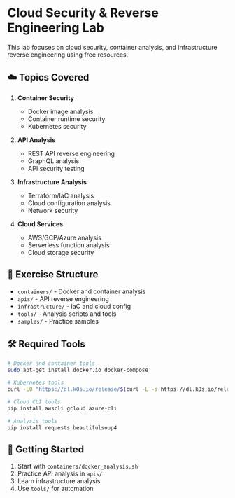 # Cloud Security & Reverse Engineering Lab

This lab focuses on cloud security, container analysis, and infrastructure reverse engineering using free resources.

## ☁️ Topics Covered

1. **Container Security**
   - Docker image analysis
   - Container runtime security
   - Kubernetes security

2. **API Analysis**
   - REST API reverse engineering
   - GraphQL analysis
   - API security testing

3. **Infrastructure Analysis**
   - Terraform/IaC analysis
   - Cloud configuration analysis
   - Network security

4. **Cloud Services**
   - AWS/GCP/Azure analysis
   - Serverless function analysis
   - Cloud storage security

## 📁 Exercise Structure

- `containers/` - Docker and container analysis
- `apis/` - API reverse engineering
- `infrastructure/` - IaC and cloud config
- `tools/` - Analysis scripts and tools
- `samples/` - Practice samples

## 🛠️ Required Tools

```bash
# Docker and container tools
sudo apt-get install docker.io docker-compose

# Kubernetes tools
curl -LO "https://dl.k8s.io/release/$(curl -L -s https://dl.k8s.io/release/stable.txt)/bin/linux/amd64/kubectl"

# Cloud CLI tools
pip install awscli gcloud azure-cli

# Analysis tools
pip install requests beautifulsoup4
```

## 🚀 Getting Started

1. Start with `containers/docker_analysis.sh`
2. Practice API analysis in `apis/`
3. Learn infrastructure analysis
4. Use `tools/` for automation